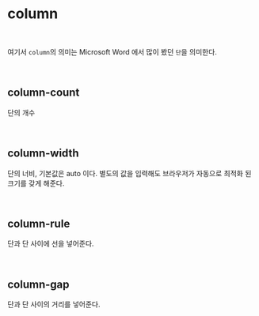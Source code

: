 # column

<br>

여기서 `column`의 의미는 Microsoft Word 에서 많이 봤던 `단`을 의미한다.

<br>

## column-count

단의 개수

<br>

## column-width

단의 너비, 기본값은 auto 이다. 별도의 값을 입력해도 브라우저가 자동으로 최적화 된 크기를 갖게 해준다.

<br>

## column-rule

단과 단 사이에 선을 넣어준다.

<br>

## column-gap

단과 단 사이의 거리를 넣어준다.
